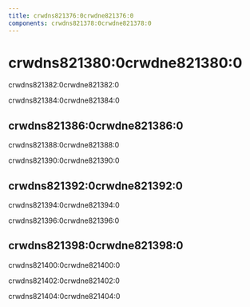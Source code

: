 ```yaml
---
title: crwdns821376:0crwdne821376:0
components: crwdns821378:0crwdne821378:0
---
```

# crwdns821380:0crwdne821380:0

<p class="description">crwdns821382:0crwdne821382:0</p>

crwdns821384:0crwdne821384:0

## crwdns821386:0crwdne821386:0

crwdns821388:0crwdne821388:0

crwdns821390:0crwdne821390:0

## crwdns821392:0crwdne821392:0

crwdns821394:0crwdne821394:0

crwdns821396:0crwdne821396:0

## crwdns821398:0crwdne821398:0

crwdns821400:0crwdne821400:0

crwdns821402:0crwdne821402:0

crwdns821404:0crwdne821404:0
